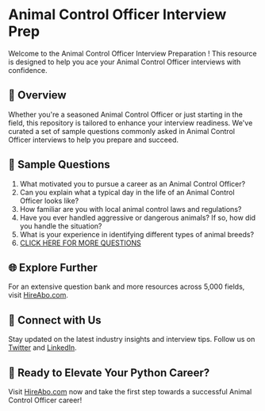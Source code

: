 # Animal Control Officer Interview Prep

Welcome to the Animal Control Officer Interview Preparation ! This resource is designed to help you ace your Animal Control Officer interviews with confidence.

## 🚀 Overview

Whether you're a seasoned Animal Control Officer or just starting in the field, this repository is tailored to enhance your interview readiness. We've curated a set of sample questions commonly asked in Animal Control Officer interviews to help you prepare and succeed.

## 📝 Sample Questions

1. What motivated you to pursue a career as an Animal Control Officer?
2. Can you explain what a typical day in the life of an Animal Control Officer looks like?
3. How familiar are you with local animal control laws and regulations?
4. Have you ever handled aggressive or dangerous animals? If so, how did you handle the situation?
5. What is your experience in identifying different types of animal breeds?
6. [CLICK HERE FOR MORE QUESTIONS](https://hireabo.com/job/9_1_18/Animal%20Control%20Officer)

## 🌐 Explore Further

For an extensive question bank and more resources across 5,000 fields, visit [HireAbo.com](https://www.hireabo.com).

## 📱 Connect with Us

Stay updated on the latest industry insights and interview tips. Follow us on [Twitter](https://twitter.com/hireabo) and [LinkedIn](https://www.linkedin.com/in/hire-abo-3609972a8/).

## 🚀 Ready to Elevate Your Python Career?

Visit [HireAbo.com](https://www.hireabo.com) now and take the first step towards a successful Animal Control Officer career!